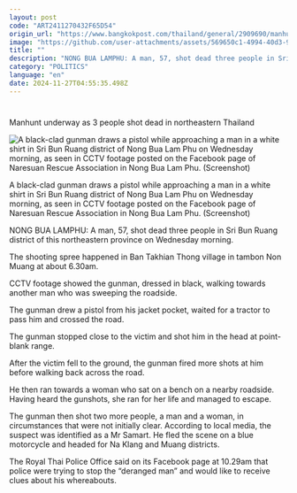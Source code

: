 ```yaml
---
layout: post
code: "ART2411270432F65D54"
origin_url: "https://www.bangkokpost.com/thailand/general/2909690/manhunt-underway-as-3-people-shot-dead-in-northeastern-thailand"
image: "https://github.com/user-attachments/assets/569650c1-4994-40d3-93bf-f19cd59a9cb8"
title: ""
description: "NONG BUA LAMPHU: A man, 57, shot dead three people in Sri Bun Ruang district of this northeastern province on Wednesday morning."
category: "POLITICS"
language: "en"
date: 2024-11-27T04:55:35.498Z
---
```


# 

Manhunt underway as 3 people shot dead in northeastern Thailand

![A black-clad gunman draws a pistol while approaching a man in a white shirt in Sri Bun Ruang district of Nong Bua Lam Phu on Wednesday morning, as seen in CCTV footage posted on the Facebook page of Naresuan Rescue Association in Nong Bua Lam Phu. (Screenshot)](https://github.com/user-attachments/assets/4e1e5f8b-b924-48b7-abf9-54a9c4b182f3)

A black-clad gunman draws a pistol while approaching a man in a white shirt in Sri Bun Ruang district of Nong Bua Lam Phu on Wednesday morning, as seen in CCTV footage posted on the Facebook page of Naresuan Rescue Association in Nong Bua Lam Phu. (Screenshot)

NONG BUA LAMPHU: A man, 57, shot dead three people in Sri Bun Ruang district of this northeastern province on Wednesday morning.

The shooting spree happened in Ban Takhian Thong village in tambon Non Muang at about 6.30am.

CCTV footage showed the gunman, dressed in black, walking towards another man who was sweeping the roadside.

The gunman drew a pistol from his jacket pocket, waited for a tractor to pass him and crossed the road.

The gunman stopped close to the victim and shot him in the head at point-blank range.

After the victim fell to the ground, the gunman fired more shots at him before walking back across the road.

He then ran towards a woman who sat on a bench on a nearby roadside. Having heard the gunshots, she ran for her life and managed to escape.

The gunman then shot two more people, a man and a woman, in circumstances that were not initially clear. According to local media, the suspect was identified as a Mr Samart. He fled the scene on a blue motorcycle and headed for Na Klang and Muang districts. 

The Royal Thai Police Office said on its Facebook page at 10.29am that police were trying to stop the “deranged man” and would like to receive clues about his whereabouts.